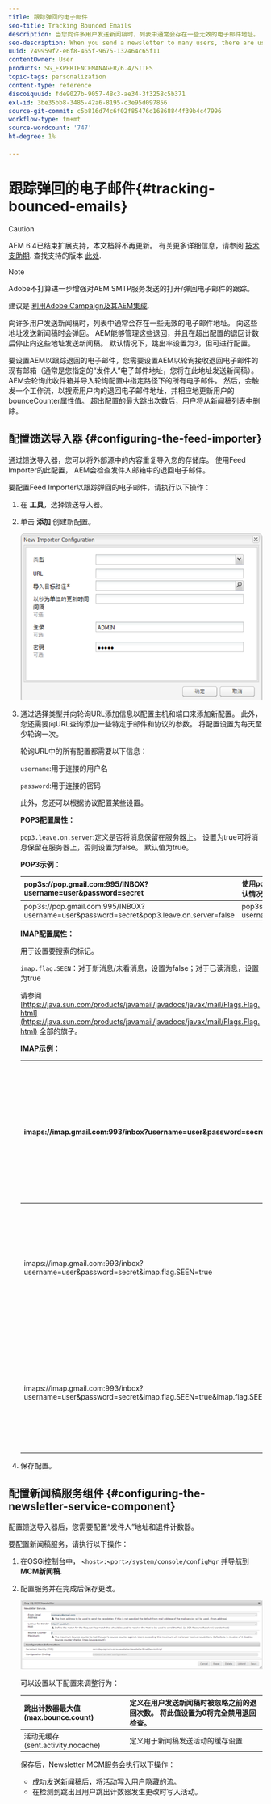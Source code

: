 ```yaml
---
title: 跟踪弹回的电子邮件
seo-title: Tracking Bounced Emails
description: 当您向许多用户发送新闻稿时，列表中通常会存在一些无效的电子邮件地址。 向这些地址发送新闻稿时会弹回。 AEM能够管理这些退回，并可在超出配置的退回计数后停止向这些地址发送新闻稿。
seo-description: When you send a newsletter to many users, there are usually some invalid emails addresses in the list. Sending newsletters to those addresses bounce back. AEM is capable of managing those bounces and can stop sending newsletters to those addresses after the configured bounce counter is exceeded.
uuid: 749959f2-e6f8-465f-9675-132464c65f11
contentOwner: User
products: SG_EXPERIENCEMANAGER/6.4/SITES
topic-tags: personalization
content-type: reference
discoiquuid: fde9027b-9057-48c3-ae34-3f3258c5b371
exl-id: 3be35bb8-3485-42a6-8195-c3e95d097856
source-git-commit: c5b816d74c6f02f85476d16868844f39b4c47996
workflow-type: tm+mt
source-wordcount: '747'
ht-degree: 1%

---
```


# 跟踪弹回的电子邮件{#tracking-bounced-emails}

>[!CAUTION]
>
>AEM 6.4已结束扩展支持，本文档将不再更新。 有关更多详细信息，请参阅 [技术支助期](https://helpx.adobe.com/cn/support/programs/eol-matrix.html). 查找支持的版本 [此处](https://experienceleague.adobe.com/docs/).

>[!NOTE]
>
>Adobe不打算进一步增强对AEM SMTP服务发送的打开/弹回电子邮件的跟踪。
>
>建议是 [利用Adobe Campaign及其AEM集成](/help/sites-administering/campaign.md).

向许多用户发送新闻稿时，列表中通常会存在一些无效的电子邮件地址。 向这些地址发送新闻稿时会弹回。 AEM能够管理这些退回，并且在超出配置的退回计数后停止向这些地址发送新闻稿。 默认情况下，跳出率设置为3，但可进行配置。

要设置AEM以跟踪退回的电子邮件，您需要设置AEM以轮询接收退回电子邮件的现有邮箱（通常是您指定的“发件人”电子邮件地址，您将在此地址发送新闻稿）。 AEM会轮询此收件箱并导入轮询配置中指定路径下的所有电子邮件。 然后，会触发一个工作流，以搜索用户内的退回电子邮件地址，并相应地更新用户的bounceCounter属性值。 超出配置的最大跳出次数后，用户将从新闻稿列表中删除。

## 配置馈送导入器 {#configuring-the-feed-importer}

通过馈送导入器，您可以将外部源中的内容重复导入您的存储库。 使用Feed Importer的此配置， AEM会检查发件人邮箱中的退回电子邮件。

要配置Feed Importer以跟踪弹回的电子邮件，请执行以下操作：

1. 在 **工具**，选择馈送导入器。

1. 单击 **添加** 创建新配置。

   ![chlimage_1](assets/chlimage_1.png)

1. 通过选择类型并向轮询URL添加信息以配置主机和端口来添加新配置。 此外，您还需要向URL查询添加一些特定于邮件和协议的参数。 将配置设置为每天至少轮询一次。

   轮询URL中的所有配置都需要以下信息：

   `username`:用于连接的用户名

   `password`:用于连接的密码

   此外，您还可以根据协议配置某些设置。

   **POP3配置属性：**

   `pop3.leave.on.server`:定义是否将消息保留在服务器上。 设置为true可将消息保留在服务器上，否则设置为false。 默认值为true。

   **POP3示例：**

   | pop3s://pop.gmail.com:995/INBOX?username=user&amp;password=secret | 使用pop3 over SSL通过用户/密钥在端口995上连接到GMail，默认情况下将消息保留在服务器上 |
   |---|---|
   | pop3s://pop.gmail.com:995/INBOX?username=user&amp;password=secret&amp;pop3.leave.on.server=false | pop3s://pop.gmail.com:995/INBOX?username=user&amp;password=secret&amp;pop3.leave.on.server=false |

   **IMAP配置属性：**

   用于设置要搜索的标记。

   `imap.flag.SEEN`：对于新消息/未看消息，设置为false；对于已读消息，设置为true

   请参阅 [https://java.sun.com/products/javamail/javadocs/javax/mail/Flags.Flag.html](https://java.sun.com/products/javamail/javadocs/javax/mail/Flags.Flag.html) 全部的旗子。

   **IMAP示例：**

   | imaps://imap.gmail.com:993/inbox?username=user&amp;password=secret | 使用IMAP over SSL通过用户/密钥在端口993上连接到GMail。 默认情况下仅获取新消息。 |
   |---|---|
   | imaps://imap.gmail.com:993/inbox?username=user&amp;password=secret&amp;imap.flag.SEEN=true | 使用IMAP over SSL通过用户/密钥连接到GMail 993，只获取已看到的消息。 |
   | imaps://imap.gmail.com:993/inbox?username=user&amp;password=secret&amp;imap.flag.SEEN=true&amp;imap.flag.SEEN=false | 使用IMAP over SSL通过用户/密钥连接到GMail 993，获取已读或新邮件。 |

1. 保存配置。

## 配置新闻稿服务组件 {#configuring-the-newsletter-service-component}

配置馈送导入器后，您需要配置“发件人”地址和退件计数器。

要配置新闻稿服务，请执行以下操作：

1. 在OSGi控制台中， `<host>:<port>/system/console/configMgr` 并导航到 **MCM新闻稿**.

1. 配置服务并在完成后保存更改。

   ![chlimage_1-1](assets/chlimage_1-1.png)

   可以设置以下配置来调整行为：

   | 跳出计数器最大值(max.bounce.count) | 定义在用户发送新闻稿时被忽略之前的退回次数。 将此值设置为0将完全禁用退回检查。 |
   |---|---|
   | 活动无缓存(sent.activity.nocache) | 定义用于新闻稿发送活动的缓存设置 |

   保存后，Newsletter MCM服务会执行以下操作：

   * 成功发送新闻稿后，将活动写入用户隐藏的流。
   * 在检测到跳出且用户跳出计数器发生更改时写入活动。
